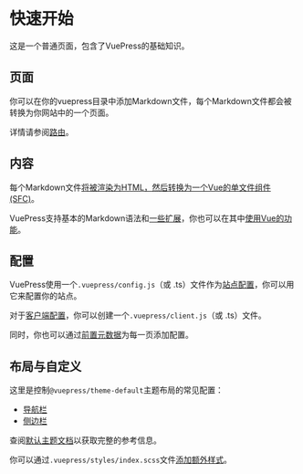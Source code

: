 # 快速开始

这是一个普通页面，包含了VuePress的基础知识。

## 页面

你可以在你的vuepress目录中添加Markdown文件，每个Markdown文件都会被转换为你网站中的一个页面。

详情请参阅[路由](https://vuejs.press/guide/page.html#routing)。

## 内容

每个Markdown文件[将被渲染为HTML，然后转换为一个Vue的单文件组件(SFC)](https://vuejs.press/guide/page.html#content)。

VuePress支持基本的Markdown语法和[一些扩展](https://vuejs.press/guide/markdown.html#syntax-extensions)，你也可以在其中[使用Vue的功能](https://vuejs.press/guide/markdown.html#using-vue-in-markdown)。

## 配置

VuePress使用一个`.vuepress/config.js`（或 .ts）文件作为[站点配置](https://vuejs.press/guide/configuration.html#client-config-file)，你可以用它来配置你的站点。

对于[客户端配置](https://vuejs.press/guide/configuration.html#client-config-file)，你可以创建一个`.vuepress/client.js`（或 .ts）文件。

同时，你也可以通过[前置元数据](https://vuejs.press/guide/page.html#frontmatter)为每一页添加配置。

## 布局与自定义

这里是控制`@vuepress/theme-default`主题布局的常见配置：

- [导航栏](https://vuejs.press/reference/default-theme/config.html#navbar)
- [侧边栏](https://vuejs.press/reference/default-theme/config.html#sidebar)

查阅[默认主题文档](https://vuejs.press/reference/default-theme/)以获取完整的参考信息。

你可以通过`.vuepress/styles/index.scss`文件[添加额外样式](https://vuejs.press/reference/default-theme/styles.html#style-file)。
